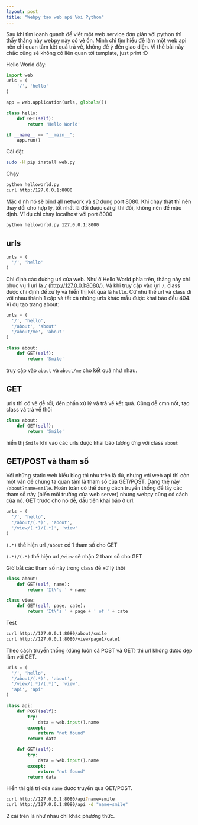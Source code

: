 ```yaml
---
layout: post
title: "Webpy tạo web api Với Python"
---
```


Sau khi tìm loanh quanh để viết một web service đơn giản với python thì
thấy thằng này webpy này có vẻ ổn. Mình chỉ tìm hiểu để làm một web api nên chỉ quan tâm kết quả trả về, không để ý đến giao diện. Vì thế bài này chắc cũng sẽ không có liên quan tới template, just print :D

Hello World đây:

```python
import web
urls = (
    '/', 'hello'
)

app = web.application(urls, globals())

class hello:
    def GET(self):
        return 'Hello World'

if __name__ == "__main__":
    app.run()
```

Cài đặt

```bash
sudo -H pip install web.py
```

Chạy

```bash
python helloworld.py
curl http:/127.0.0.1:8080
```

Mặc định nó sẽ bind all network và sử dụng port 8080. Khi chạy thật thì nên thay đổi cho hợp lý, tốt nhất là đổi được cái gì thì đổi, không nên để mặc định. Ví dụ chỉ chạy localhost với port 8000

```bash
python helloworld.py 127.0.0.1:8000
```

## urls

```python
urls = (
  '/', 'hello'
)
```

Chỉ định các đường url của web. Như ở Hello World phía trên, thằng này chỉ phục vụ 1 url là `/` (http://127.0.0.1:8080/). Và khi truy cập vào url `/`, class được chỉ định để xử lý và hiển thị kết quả là `hello`. Cứ như thế url và class đi với nhau thành 1 cặp và tất cả những urls khác mẫu được khai báo đều 404. Ví dụ tạo trang about:

```python
urls = (
  '/', 'hello',
  '/about', 'about'
  '/about/me', 'about'
)

class about:
    def GET(self):
        return 'Smile'
```

truy cập vào `about` và `about/me` cho kết quả như nhau.

## GET

urls thì có vẻ dễ rồi, đến phần xử lý và trả về kết quả. Cũng dễ cmn nốt, tạo class và trả về thôi

```python
class about:
    def GET(self):
        return 'Smile'
```

hiển thị `Smile` khi vào các urls được khai báo tương ứng với class `about`

## GET/POST và tham số

Với những static web kiểu blog thì như trên là đủ, nhưng với web api thì còn một vấn đề chúng ta quan tâm là tham số của GET/POST. Dạng thế này `/about?name=smile`. Hoàn toàn có thể dùng cách truyền thống để lấy các tham số này (biến môi trường của web server) nhưng webpy cũng có cách của nó. GET trước cho nó dễ, đầu tiên khai báo ở url:

```python
urls = (
  '/', 'hello',
  '/about/(.*)', 'about',
  '/view/(.*)/(.*)', 'view'
)
```

`(.*)` thể hiện url `/about` có 1 tham số cho GET

`(.*)/(.*)` thể hiện url `/view` sẽ nhận 2 tham số cho GET

Giờ bắt các tham số này trong class để xử lý thôi

```python
class about:
    def GET(self, name):
        return 'It\'s ' + name

class view:
    def GET(self, page, cate):
        return 'It\'s ' + page + ' of ' + cate
```

Test

```bash
curl http://127.0.0.1:8080/about/smile
curl http://127.0.0.1:8080/view/page1/cate1
```

Theo cách truyền thống (dùng luôn cả POST và GET) thì url không được đẹp lắm với GET.

```python
urls = (
  '/', 'hello',
  '/about/(.*)', 'about',
  '/view/(.*)/(.*)', 'view',
  'api', 'api'
)

class api:
    def POST(self):
        try:
            data = web.input().name
        except:
            return "not found"
        return data

    def GET(self):
        try:
            data = web.input().name
        except:
            return "not found"
        return data
```

Hiển thị giá trị của `name` được truyền qua GET/POST.

```bash
curl http://127.0.0.1:8080/api?name=smile
curl http://127.0.0.1:8080/api -d "name=smile"
```

2 cái trên là như nhau chỉ khác phương thức.
